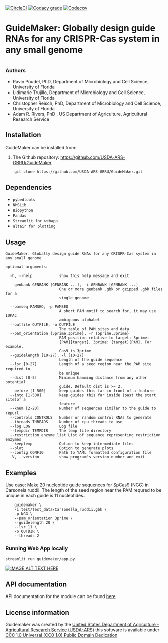 [![CircleCI](https://img.shields.io/circleci/build/github/ravinpoudel/GuideMaker?token=kGHAS0YLzu5SzOxJYtIaeVBXXC9b0JJ4STVq4aoIIEs)](https://app.circleci.com/pipelines/github/ravinpoudel)
[![Codacy grade](https://img.shields.io/codacy/grade/5aa7b8abcc3a4e888f55f223d57e33db)](https://app.codacy.com/gh/ravinpoudel/GuideMaker/dashboard?branch=main)
[![Codecov](https://img.shields.io/codecov/c/github/ravinpoudel/GuideMaker?logo=codecov)](https://app.codecov.io/gh/ravinpoudel/GuideMaker)






# GuideMaker: Globally design guide RNAs for any CRISPR-Cas system in any small genome
#
### Authors


* Ravin Poudel, PhD, Department of Microbiology and Cell Science, University of Florida
* Lidimarie Trujillo, Department of Microbiology and Cell Science, University of Florida
* Christopher Reisch, PhD, Department of Microbiology and Cell Science, University of Florida
* Adam R. Rivers, PhD , US Department of Agriculture, Agricultural Research Service



## Installation

GuideMaker can be installed from:

1. The Github repository: https://github.com/USDA-ARS-GBRU/GuideMaker

```{bash}
    git clone https://github.com/USDA-ARS-GBRU/GuideMaker.git
```


## Dependencies

* ``pybedtools``
* ``NMSLib``
* ``Biopython``
* ``Pandas``
* ``Streamlit for webapp``
* ``altair for plotting``


## Usage

```
GuideMaker: Globally design guide RNAs for any CRISPR-Cas system in any small genome

optional arguments:

  -h, --help            show this help message and exit

  --genbank GENBANK [GENBANK ...], -i GENBANK [GENBANK ...]
                        One or more genbank .gbk or gzipped .gbk files for a
                        single genome

  --pamseq PAMSEQ, -p PAMSEQ
                        A short PAM motif to search for, it may use IUPAC
                        ambiguous alphabet
  --outfile OUTFILE, -o OUTFILE
                        The table of PAM sites and data
  --pam_orientation {5prime,3prime}, -r {5prime,3prime}
                        PAM position relative to target: 5prime:
                        [PAM][target], 3prime: [target][PAM]. For example,
                        Cas9 is 3prime
  --guidelength [10-27], -l [10-27]
                        Length of the guide sequence
  --lsr [0-27]          Length of a seed region near the PAM site required to
                        be unique
  --dist [0-5]          Minimum hamming distance from any other potential
                        guide. Default dist is >= 2.
  --before [1-500]      keep guides this far in front of a feature
  --into [1-500]        keep guides this far inside (past the start site)of a
                        feature
  --knum [2-20]         Number of sequences similar to the guide to report
  --controls CONTROLS   Number or random control RNAs to generate
  --threads THREADS     Number of cpu threads to use
  --log LOG             Log file
  --tempdir TEMPDIR     The temp file directory
  --restriction_enzyme_list List of sequence representing restriction enzymes
  --keeptemp            Option to keep intermediate files
  --plot                Option to generate plots
  --config CONFIG       Path to YAML formatted configuration file
  -V, --version         show program's version number and exit
```

## Examples


Use case: Make 20 nucleotide guide sequences for SpCas9 (NGG) in Carsonela ruddii. The length of the seed region near the PAM requred to be unique in each guide is 11 nucleotides.

```
    guidemaker \
    -i test/test_data/Carsonella_ruddii.gbk \
    -p NGG \
    --pam_orientation 3prime \
    --guidelength 20 \
    --lsr 11 \
    -o OUTDIR \
    --threads 2

```

### Running Web App locally

```{bash}
streamlit run guidemaker/app.py 
```

[![IMAGE ALT TEXT HERE](https://github.com/USDA-ARS-GBRU/GuideMaker/blob/rp01/GuideMakerApp.png)](https://guidemaker.org)

## API documentation

API documentation for the module can be found [here](https://guidemaker.org/html/guidemaker/index.html)

## License information

Guidemaker was created by the [United States Department of Agriculture - Agricultural Research Service (USDA-ARS)](https://www.ars.usda.gov/) this software is available under [CC0 1.0 Universal (CC0 1.0) Public Domain Dedication](https://creativecommons.org/publicdomain/zero/1.0/)

